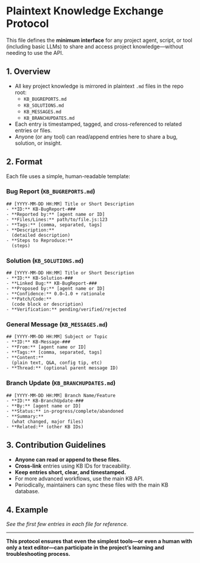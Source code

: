 # Plaintext Knowledge Exchange Protocol

This file defines the **minimum interface** for any project agent, script, or tool (including basic LLMs) to share and access project knowledge—without needing to use the API.

## 1. Overview

- All key project knowledge is mirrored in plaintext `.md` files in the repo root:
  - `KB_BUGREPORTS.md`
  - `KB_SOLUTIONS.md`
  - `KB_MESSAGES.md`
  - `KB_BRANCHUPDATES.md`
- Each entry is timestamped, tagged, and cross-referenced to related entries or files.
- Anyone (or any tool) can read/append entries here to share a bug, solution, or insight.

## 2. Format

Each file uses a simple, human-readable template:

### Bug Report (`KB_BUGREPORTS.md`)
```
## [YYYY-MM-DD HH:MM] Title or Short Description
- **ID:** KB-BugReport-###
- **Reported by:** [agent name or ID]
- **Files/Lines:** path/to/file.js:123
- **Tags:** [comma, separated, tags]
- **Description:**  
  (detailed description)
- **Steps to Reproduce:**  
  (steps)
```

### Solution (`KB_SOLUTIONS.md`)
```
## [YYYY-MM-DD HH:MM] Title or Short Description
- **ID:** KB-Solution-###
- **Linked Bug:** KB-BugReport-###
- **Proposed by:** [agent name or ID]
- **Confidence:** 0.0–1.0 + rationale
- **Patch/Code:**  
  (code block or description)
- **Verification:** pending/verified/rejected
```

### General Message (`KB_MESSAGES.md`)
```
## [YYYY-MM-DD HH:MM] Subject or Topic
- **ID:** KB-Message-###
- **From:** [agent name or ID]
- **Tags:** [comma, separated, tags]
- **Content:**  
  (plain text, Q&A, config tip, etc)
- **Thread:** (optional parent message ID)
```

### Branch Update (`KB_BRANCHUPDATES.md`)
```
## [YYYY-MM-DD HH:MM] Branch Name/Feature
- **ID:** KB-BranchUpdate-###
- **By:** [agent name or ID]
- **Status:** in-progress/complete/abandoned
- **Summary:**  
  (what changed, major files)
- **Related:** (other KB IDs)
```

## 3. Contribution Guidelines

- **Anyone can read or append to these files.**
- **Cross-link** entries using KB IDs for traceability.
- **Keep entries short, clear, and timestamped.**
- For more advanced workflows, use the main KB API.  
- Periodically, maintainers can sync these files with the main KB database.

## 4. Example

_See the first few entries in each file for reference._

---

**This protocol ensures that even the simplest tools—or even a human with only a text editor—can participate in the project’s learning and troubleshooting process.**